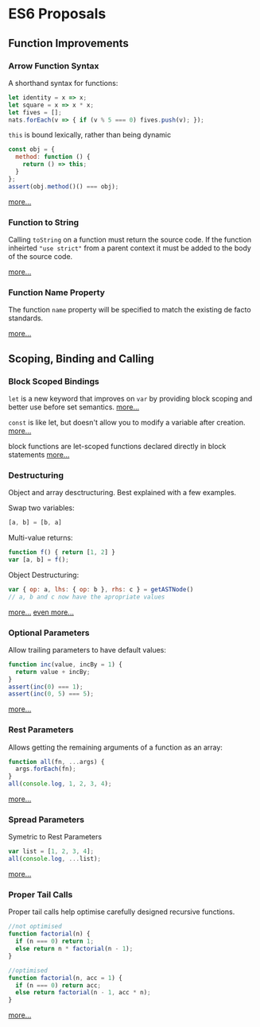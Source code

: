 # ES6 Proposals

## Function Improvements

### Arrow Function Syntax

A shorthand syntax for functions:

```js
let identity = x => x;
let square = x => x * x;
let fives = [];
nats.forEach(v => { if (v % 5 === 0) fives.push(v); });
```

`this` is bound lexically, rather than being dynamic

```js
const obj = {
  method: function () {
    return () => this;
  }
};
assert(obj.method()() === obj);
```

[more...](http://wiki.ecmascript.org/doku.php?id=harmony:arrow_function_syntax)

### Function to String

Calling `toString` on a function must return the source code.  If the function inheirted `"use strict"` from a parent context it must be added to the body of the source code.

[more...](http://wiki.ecmascript.org/doku.php?id=harmony:function_to_string)

### Function Name Property

The function `name` property will be specified to match the existing de facto standards.

[more...](http://wiki.ecmascript.org/doku.php?id=harmony:function_name_property)

## Scoping, Binding and Calling

### Block Scoped Bindings

`let` is a new keyword that improves on `var` by providing block scoping and better use before set semantics.  [more...](http://wiki.ecmascript.org/doku.php?id=harmony:let)

`const` is like let, but doesn't allow you to modify a variable after creation.  [more...](http://wiki.ecmascript.org/doku.php?id=harmony:const)

block functions are let-scoped functions declared directly in block statements [more...](http://wiki.ecmascript.org/doku.php?id=harmony:block_functions)

### Destructuring

Object and array desctructuring.  Best explained with a few examples.

Swap two variables:

```js
[a, b] = [b, a]
```

Multi-value returns:

```js
function f() { return [1, 2] }
var [a, b] = f();
```

Object Destructuring:

```js
var { op: a, lhs: { op: b }, rhs: c } = getASTNode()
// a, b and c now have the apropriate values
```

[more...](http://wiki.ecmascript.org/doku.php?id=harmony:destructuring) [even more...](http://wiki.ecmascript.org/doku.php?id=harmony:refutable_matching)

### Optional Parameters

Allow trailing parameters to have default values:

```js
function inc(value, incBy = 1) {
  return value + incBy;
}
assert(inc(0) === 1);
assert(inc(0, 5) === 5);
```

[more...](http://wiki.ecmascript.org/doku.php?id=harmony:parameter_default_values)

### Rest Parameters

Allows getting the remaining arguments of a function as an array:

```js
function all(fn, ...args) {
  args.forEach(fn);
}
all(console.log, 1, 2, 3, 4);
```

[more...](http://wiki.ecmascript.org/doku.php?id=harmony:rest_parameters)

### Spread Parameters

Symetric to Rest Parameters

```js
var list = [1, 2, 3, 4];
all(console.log, ...list);
```

[more...](http://wiki.ecmascript.org/doku.php?id=harmony:spread)

### Proper Tail Calls

Proper tail calls help optimise carefully designed recursive functions.

```js
//not optimised
function factorial(n) {
  if (n === 0) return 1;
  else return n * factorial(n - 1);
}

//optimised
function factorial(n, acc = 1) {
  if (n === 0) return acc;
  else return factorial(n - 1, acc * n);
}
```

[more...](http://wiki.ecmascript.org/doku.php?id=harmony:proper_tail_calls)
